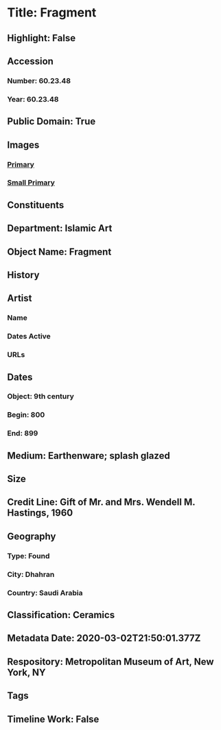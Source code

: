 # Title: Fragment
## Highlight: False
## Accession
### Number: 60.23.48
### Year: 60.23.48
## Public Domain: True
## Images
### [Primary](https://images.metmuseum.org/CRDImages/is/original/sf60-23-48a.jpg)
### [Small Primary](https://images.metmuseum.org/CRDImages/is/web-large/sf60-23-48a.jpg)
## Constituents
## Department: Islamic Art
## Object Name: Fragment
## History
## Artist
### Name
### Dates Active
### URLs
## Dates
### Object: 9th century
### Begin: 800
### End: 899
## Medium: Earthenware; splash glazed
## Size
## Credit Line: Gift of Mr. and Mrs. Wendell M. Hastings, 1960
## Geography
### Type: Found
### City: Dhahran
### Country: Saudi Arabia
## Classification: Ceramics
## Metadata Date: 2020-03-02T21:50:01.377Z
## Respository: Metropolitan Museum of Art, New York, NY
## Tags
## Timeline Work: False